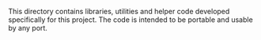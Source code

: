 This directory contains libraries, utilities and helper code developed
specifically for this project. The code is intended to be portable and
usable by any port.
